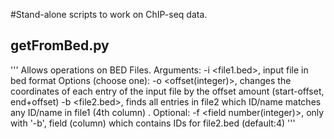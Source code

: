 #Stand-alone scripts to work on ChIP-seq data.

## getFromBed.py

'''
Allows operations on BED Files.
Arguments:
 -i <file1.bed>, input file in bed format
Options (choose one):
 -o <offset(integer)>, changes the coordinates of each entry of the input file by the offset amount (start-offset, end+offset)
 -b <file2.bed>, finds all entries in file2 which ID/name matches any ID/name in file1 (4th column) .
Optional:
 -f <field number(integer)>, only with '-b', field (column) which contains IDs for file2.bed (default:4)
'''






